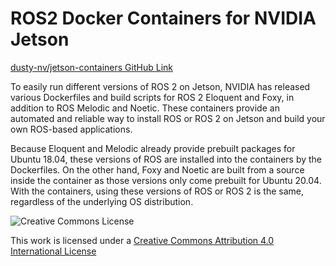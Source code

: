 # ROS2 Docker Containers for NVIDIA Jetson

[dusty-nv/jetson-containers GitHub Link](https://github.com/dusty-nv/jetson-containers)

To easily run different versions of ROS 2 on Jetson, NVIDIA has released various Dockerfiles and build scripts for ROS 2 Eloquent and Foxy, in addition to ROS Melodic and Noetic. These containers provide an automated and reliable way to install ROS or ROS 2 on Jetson and build your own ROS-based applications.

Because Eloquent and Melodic already provide prebuilt packages for Ubuntu 18.04, these versions of ROS are installed into the containers by the Dockerfiles. On the other hand, Foxy and Noetic are built from a source inside the container as those versions only come prebuilt for Ubuntu 20.04. With the containers, using these versions of ROS or ROS 2 is the same, regardless of the underlying OS distribution.

![Creative Commons License](https://i.creativecommons.org/l/by/4.0/88x31.png)

This work is licensed under a [Creative Commons Attribution 4.0 International License](http://creativecommons.org/licenses/by/4.0/)

